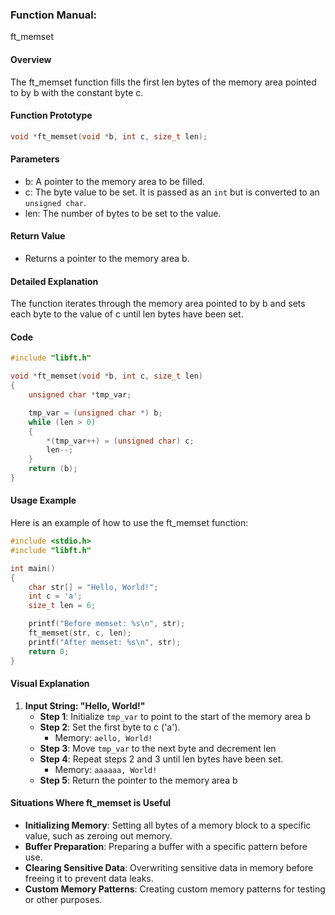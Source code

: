 ### Function Manual: 

ft_memset

#### Overview
The ft_memset function fills the first len bytes of the memory area pointed to by b with the constant byte c.

#### Function Prototype
```c
void *ft_memset(void *b, int c, size_t len);
```

#### Parameters
- b: A pointer to the memory area to be filled.
- c: The byte value to be set. It is passed as an `int` but is converted to an `unsigned char`.
- len: The number of bytes to be set to the value.

#### Return Value
- Returns a pointer to the memory area b.

#### Detailed Explanation
The function iterates through the memory area pointed to by b and sets each byte to the value of c until len bytes have been set.

#### Code
```c
#include "libft.h"

void *ft_memset(void *b, int c, size_t len)
{
    unsigned char *tmp_var;

    tmp_var = (unsigned char *) b;
    while (len > 0)
    {
        *(tmp_var++) = (unsigned char) c;
        len--;
    }
    return (b);
}
```

#### Usage Example
Here is an example of how to use the ft_memset function:
```c
#include <stdio.h>
#include "libft.h"

int main()
{
    char str[] = "Hello, World!";
    int c = 'a';
    size_t len = 6;

    printf("Before memset: %s\n", str);
    ft_memset(str, c, len);
    printf("After memset: %s\n", str);
    return 0;
}
```

#### Visual Explanation
1. **Input String: "Hello, World!"**
   - **Step 1**: Initialize `tmp_var` to point to the start of the memory area b
   - **Step 2**: Set the first byte to c ('a').
     - Memory: `aello, World!`
   - **Step 3**: Move `tmp_var` to the next byte and decrement len
   - **Step 4**: Repeat steps 2 and 3 until len bytes have been set.
     - Memory: `aaaaaa, World!`
   - **Step 5**: Return the pointer to the memory area b

#### Situations Where ft_memset is Useful
- **Initializing Memory**: Setting all bytes of a memory block to a specific value, such as zeroing out memory.
- **Buffer Preparation**: Preparing a buffer with a specific pattern before use.
- **Clearing Sensitive Data**: Overwriting sensitive data in memory before freeing it to prevent data leaks.
- **Custom Memory Patterns**: Creating custom memory patterns for testing or other purposes.